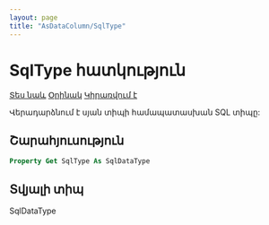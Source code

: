 ```yaml
---
layout: page
title: "AsDataColumn/SqlType"
---
```



# SqlType հատկություն

[Տես նաև](../AsDataTableColumn.md) [Օրինակ](../../Examples/AsDataTable.md) [Կիրառվում է](../AsDataTableColumn.md)

Վերադարձնում է սյան տիպի համապատասխան SQL տիպը:

## Շարահյուսություն

``` vb
Property Get SqlType As SqlDataType
```

## Տվյալի տիպ

SqlDataType